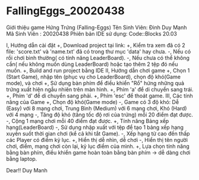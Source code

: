 # FallingEggs_20020438
Giới thiệu game Hứng Trứng (Falling-Eggs)
Tên Sinh Viên: Đinh Duy Mạnh
Mã Sinh Viên : 20020438
Phiên bản IDE sử dụng: Code::Blocks 20.03

I, Hướng dẫn cài đặt
	+, Download project tại link:
	+, Kiểm tra xem đã có 2 file: 'score.txt' và 'name.txt' đã có trong thư mục 'data' hay chưa.
		-, Nếu có rồi chơi bình thường( có tính năng LeaderBoard).
		-, Nếu chưa có thể không cần( nếu không muốn dùng LeaderBoard) hoặc tạo thêm 2 tệp đó nếu muốn. 
	+, Build and run project bằng IDE
II, Hướng dẫn chơi game
	+, Chọn 1 (Start Game), nhập tên (phục vụ cho LeaderBoard), chọn độ khó(Game mode), và chơi
	+, Sử dụng bàn phím để điều khiển "Rổ" hứng những quả trứng xuất hiện ngẫu nhiên trên màn hình.
	+, Phím 'a' để di chuyển sang trái.
	+, Phím 'd' để di chuyển sang phải.
	+, Phím 'esc' để thoát game.
III, Các tính năng của Game
	+, Chọn độ khó(Game mode)
		-, Game có 3 độ khó: Dễ (Easy) với 8 mạng chơi, Trung Bình (Medium) với 6 mạng chơi, Khó (Hard) với 4 mạng 
		-, Tăng độ khó (tăng tốc độ rơi của trứng) mỗi 20 điểm đạt được.
		-, Cộng 1 mạng chơi mỗi 40 điểm đạt được.
	+, Tính năng Bảng xếp hạng(LeaderBoard)
		-, Sử dụng nhập xuất với tệp để tạo 1 bảng xếp hạng xuyên suốt thời gian chơi (kể cả khi tắt Game).
		-, Xếp hạng từ cao đến thấp các Player có điểm kỷ lục.
	+, Hiển thị dễ nhìn, dễ chơi
		-, Hiển thị tên người chơi, điểm, mạng chơi còn lại, kỷ lục điểm của mình.
	+, Lựa chọn tính năng bằng bàn phím, điều khiển game hoàn toàn bằng bàn phím -> dễ dàng chơi bằng laptop.

Dear!!
Duy Manh
